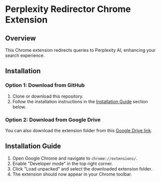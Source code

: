# Perplexity Redirector Chrome Extension

## Overview
This Chrome extension redirects queries to Perplexity AI, enhancing your search experience.

## Installation

### Option 1: Download from GitHub
1. Clone or download this repository.
2. Follow the installation instructions in the [Installation Guide](#installation-guide) section below.

### Option 2: Download from Google Drive
You can also download the extension folder from this [Google Drive link](https://drive.google.com/file/d/1M6q8GoKWArTrb-s5ltZVsGEcMc_98IUN/view?usp=share_link).

## Installation Guide
1. Open Google Chrome and navigate to `chrome://extensions/`.
2. Enable "Developer mode" in the top right corner.
3. Click "Load unpacked" and select the downloaded extension folder.
4. The extension should now appear in your Chrome toolbar.
